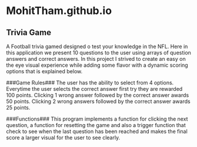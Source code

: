 # MohitTham.github.io
## Trivia Game ##

A Football trivia gamed designed o test your knowledge in the NFL. 
Here in this application we present 10 questions to the user using arrays of question answers and correct answers.
In this project I strived to create an easy on the eye visual experience while adding some flavor with a dynamic scoring options that is explained below.


###Game Rules###
The user has the ability to select from 4 options. 
Everytime the user selects the correct answer first try they are rewarded 100 points.
Clicking 1 wrong answer followed by the correct answer awards 50 points. 
Clicking 2 wrong answers followed by the correct answer awards 25 points.

###Functions###
This program implements a function for clicking the next question, a function for resetting the game and also a trigger function that check to see when the last question has been reached and makes the final score a larger visual for the user to see clearly.
